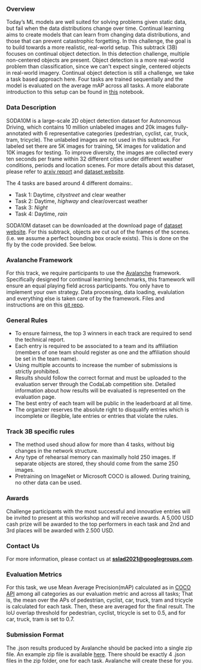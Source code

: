### Overview

Today’s ML models are well suited for solving problems given static data, but fail when the data distributions change over time. Continual learning aims to create models that can learn from changing data distributions, and those that can prevent catastrophic forgetting. In this challenge, the goal is to build towards a more realistic, real-world setup. This subtrack (3B) focuses on continual object detection. In this detection challenge, multiple non-centered objects are present. Object detection is a more real-world problem than classification, since we can't expect single, centered objects in real-world imagery. Continual object detection is still a challenge, we take a task based approach here. Four tasks are trained sequentially and the model is evaluated on the average mAP across all tasks. A more elaborate introduction to this setup can be found in [this](https://github.com/VerwimpEli/SSLAD_Track_3/blob/65ef2b25bd9923f55178cabb55dd1f2ca7e38d31/track3B/data_intro.ipynb) notebook.

### Data Description

SODA10M is a large-scale 2D object detection dataset for Autonomous Driving, which contains 10 million unlabeled images and 20k images fully-annotated with 6 representative categories (pedestrian, cyclist, car, truck, tram, tricycle). The unlabeled images are not used in this subtrack. For labeled set there are 5K images for training, 5K images for validation and 10K images for testing. To improve diversity, the images are collected every ten seconds per frame within 32 different cities under different weather conditions, periods and location scenes. For more details about this dataset, please refer to [arxiv report](https://arxiv.org/abs/2106.11118) and [dataset website](https://soda-2d.github.io/).

The 4 tasks are based around 4 different domains:.

- Task 1: Daytime, *citystreet* and clear weather
- Task 2: Daytime, *highway* and clear/overcast weather
- Task 3: *Night*
- Task 4: Daytime, *rain*

SODA10M dataset can be downloaded at the download page of [dataset website](https://soda-2d.github.io/). For this subtrack, objects are cut out of the frames of the scenes. (i.e. we assume a perfect bounding box oracle exists). This is done on the fly by the code provided. See below.

### Avalanche Framework

For this track, we require participants to use the [Avalanche](https://avalanche.continualai.org/) framework. Specifically designed for continual learning benchmarks, this framework will ensure an equal playing field across participants. You only have to implement your own strategy. Data processing, data loading, evalulation and everything else is taken care of by the framework. Files and instructions are on this [git repo](https://github.com/VerwimpEli/SSLAD_Track_3).

### General Rules

- To ensure fairness, the top 3 winners in each track are required to send the technical report.
- Each entry is required to be associated to a team and its affiliation (members of one team should register as one and the affiliation should be set in the team name).
- Using multiple accounts to increase the number of submissions is strictly prohibited.
- Results should follow the correct format and must be uploaded to the evaluation server through the CodaLab competition site. Detailed information about how results will be evaluated is represented on the evaluation page.
- The best entry of each team will be public in the leaderboard at all time.
- The organizer reserves the absolute right to disqualify entries which is incomplete or illegible, late entries or entries that violate the rules.

### Track 3B specific rules

- The method used shoud allow for more than 4 tasks, without big changes in the network structure.
- Any type of rehearsal memory can maximally hold 250 images. If separate objects are stored, they should come from the same 250 images.
- Pretraining on ImageNet or Microsoft COCO is allowed. During training, no other data can be used.

### Awards

Challenge participants with the most successful and innovative entries will be invited to present at this workshop and will receive awards. A 5,000 USD cash prize will be awarded to the top performers in each task and 2nd and 3rd places will be awarded with 2.500 USD.

### Contact Us

For more information, please contact us at **sslad2021@googlegroups.com**.



### Evaluation Metrics

For this task, we use Mean Average Precision(mAP) calculated as in [COCO API](http://github.com/pdollar/coco) among all categories as our evaluation metric and across all tasks; That is, the mean over the APs of pedestrian, cyclist, car, truck, tram and tricycle is calculated for each task. Then, these are averaged for the final result. The IoU overlap threshold for pedestrian, cyclist, tricycle is set to 0.5, and for car, truck, tram is set to 0.7.

### Submission Format

The .json results produced by Avalanche should be packed into a single zip file. An example zip file is available [here](https://drive.google.com/file/d/1VfV5O2_19fhrjnVInRpwV_FRi9UaaM3x/view?usp=sharing). There should be exactly 4 .json files in the zip folder, one for each task. Avalanche will create these for you.

